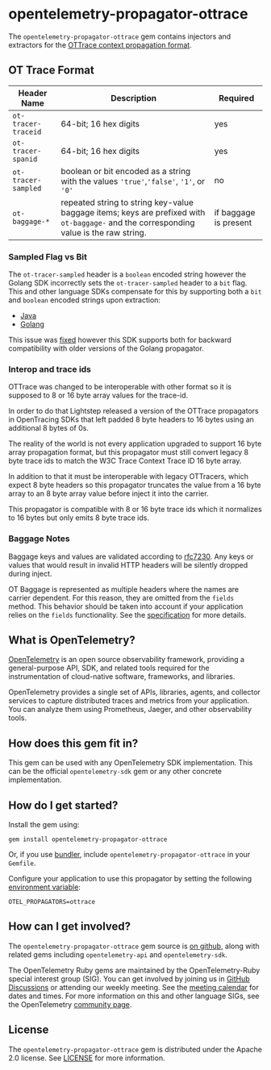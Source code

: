 # opentelemetry-propagator-ottrace

The `opentelemetry-propagator-ottrace` gem contains injectors and extractors for the
[OTTrace context propagation format][ottrace-spec].

## OT Trace Format

| Header Name         | Description                                                                                                                            | Required              |
| ------------------- | -------------------------------------------------------------------------------------------------------------------------------------- | --------------------- |
| `ot-tracer-traceid` | 64-bit; 16 hex digits                                              | yes                   |
| `ot-tracer-spanid`  | 64-bit; 16 hex digits                                                                                    | yes                   |
| `ot-tracer-sampled` | boolean or bit encoded as a string with the values `'true'`,`'false'`, `'1'`, or `'0'`                                                 | no                    |
| `ot-baggage-*`      | repeated string to string key-value baggage items; keys are prefixed with `ot-baggage-` and the corresponding value is the raw string. | if baggage is present |

### Sampled Flag vs Bit

The `ot-tracer-sampled` header is a `boolean` encoded string however the Golang SDK incorrectly sets the `ot-tracer-sampled` header to a `bit` flag.
This and other language SDKs compensate for this by supporting both a `bit` and `boolean` encoded strings upon extraction:

- [Java](https://github.com/open-telemetry/opentelemetry-java/blob/9cea4ef1f92d3186b1bd8296e9daac4281c0f759/extensions/trace-propagators/src/main/java/io/opentelemetry/extension/trace/propagation/Common.java#L41)
- [Golang](https://github.com/open-telemetry/opentelemetry-go-contrib/blob/b72c2cd63b9a9917554cbcd709e61f5d8541eea5/propagators/ot/ot_propagator.go#L118)

This issue was [fixed](https://github.com/open-telemetry/opentelemetry-go-contrib/pull/1358) however this SDK supports both for backward compatibility with older versions of the Golang propagator.

### Interop and trace ids

OTTrace was changed to be interoperable with other format so it is supposed to 8 or 16 byte array values for the trace-id.

In order to do that Lightstep released a version of the OTTrace propagators in OpenTracing SDKs that left padded 8 byte headers to 16 bytes using an additional 8 bytes of 0s.

The reality of the world is not every application upgraded to support 16 byte array propagation format, but this propagator must still convert legacy 8 byte trace ids to match the W3C Trace Context Trace ID 16 byte array.

In addition to that it must be interoperable with legacy OTTracers, which expect 8 byte headers so this propagator truncates the value from a 16 byte array to an 8 byte array value before inject it into the carrier.

This propagator is compatible with 8 or 16 byte trace ids which it normalizes to 16 bytes but only emits 8 byte trace ids.

### Baggage Notes

Baggage keys and values are validated according to [rfc7230][rfc7230-url]. Any
keys or values that would result in invalid HTTP headers will be silently
dropped during inject.

OT Baggage is represented as multiple headers where the
names are carrier dependent. For this reason, they are omitted from the `fields`
method. This behavior should be taken into account if your application relies
on the `fields` functionality. See the [specification][fields-spec-url] for
more details.

## What is OpenTelemetry?

[OpenTelemetry][opentelemetry-home] is an open source observability framework, providing a general-purpose API, SDK, and related tools required for the instrumentation of cloud-native software, frameworks, and libraries.

OpenTelemetry provides a single set of APIs, libraries, agents, and collector services to capture distributed traces and metrics from your application. You can analyze them using Prometheus, Jaeger, and other observability tools.

## How does this gem fit in?

This gem can be used with any OpenTelemetry SDK implementation. This can be the official `opentelemetry-sdk` gem or any other concrete implementation.

## How do I get started?

Install the gem using:

```
gem install opentelemetry-propagator-ottrace
```

Or, if you use [bundler][bundler-home], include `opentelemetry-propagator-ottrace` in your `Gemfile`.

Configure your application to use this propagator by setting the following [environment variable][envars]:

```
OTEL_PROPAGATORS=ottrace
```

## How can I get involved?

The `opentelemetry-propagator-ottrace` gem source is [on github][repo-github], along with related gems including `opentelemetry-api` and `opentelemetry-sdk`.

The OpenTelemetry Ruby gems are maintained by the OpenTelemetry-Ruby special interest group (SIG). You can get involved by joining us in [GitHub Discussions][discussions-url] or attending our weekly meeting. See the [meeting calendar][community-meetings] for dates and times. For more information on this and other language SIGs, see the OpenTelemetry [community page][ruby-sig].

## License

The `opentelemetry-propagator-ottrace` gem is distributed under the Apache 2.0 license. See [LICENSE][license-github] for more information.

[opentelemetry-home]: https://opentelemetry.io
[bundler-home]: https://bundler.io
[repo-github]: https://github.com/open-telemetry/opentelemetry-ruby
[license-github]: https://github.com/open-telemetry/opentelemetry-ruby-contrib/blob/main/LICENSE
[ruby-sig]: https://github.com/open-telemetry/community#ruby-sig
[community-meetings]: https://github.com/open-telemetry/community#community-meetings
[discussions-url]: https://github.com/open-telemetry/opentelemetry-ruby/discussions
[ottrace-spec]: https://github.com/opentracing/specification/blob/master/rfc/trace_identifiers.md
[rfc7230-url]: https://tools.ietf.org/html/rfc7230#section-3.2
[fields-spec-url]: https://github.com/open-telemetry/opentelemetry-specification/blob/master/specification/context/api-propagators.md#fields
[envars]: https://github.com/open-telemetry/opentelemetry-specification/blob/main/specification/sdk-environment-variables.md#general-sdk-configuration
